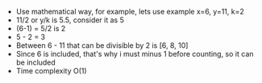 - Use mathematical way, for example, lets use example x=6, y=11, k=2
- 11/2 or y/k is 5.5, consider it as 5
- (6-1) = 5/2 is 2
- 5 - 2 = 3
- Between 6 - 11 that can be divisible by 2 is [6, 8, 10]
- Since 6 is included, that's why i must minus 1 before counting, so it can be included
- Time complexity O(1)